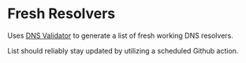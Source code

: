 # Fresh Resolvers

Uses [DNS Validator](https://github.com/vortexau/dnsvalidator) to generate a list of fresh working DNS resolvers.

List should reliably stay updated by utilizing a scheduled Github action.
